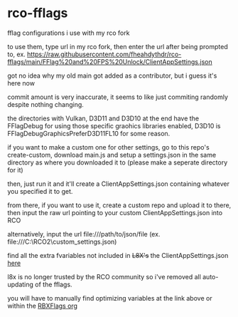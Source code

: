 # rco-fflags
fflag configurations i use with my rco fork

to use them, type url in my rco fork, then enter the url after being prompted to, ex. https://raw.githubusercontent.com/fheahdythdr/rco-fflags/main/FFlag%20and%20FPS%20Unlock/ClientAppSettings.json

got no idea why my old main got added as a contributor, but i guess it's here now

commit amount is very inaccurate, it seems to like just commiting randomly despite nothing changing.

the directories with Vulkan, D3D11 and D3D10 at the end have the FFlagDebug for using those specific graohics libraries enabled, D3D10 is FFlagDebugGraphicsPreferD3D11FL10 for some reason.

if you want to make a custom one for other settings, go to this repo's create-custom, download main.js and setup a settings.json in the same directory as where you downloaded it to (please make a seperate directory for it)

then, just run it and it'll create a ClientAppSettings.json containing whatever you specified it to get.

from there, if you want to use it, create a custom repo and upload it to there, then input the raw url pointing to your custom ClientAppSettings.json into RCO

alternatively, input the url file:///path/to/json/file (ex. file:///C:\RCO2\custom_settings.json)

find all the extra fvariables not included in ~~L8X's~~ the ClientAppSettings.json [here](https://github.com/MaximumADHD/Roblox-Client-Tracker/blob/roblox/FVariables.txt)

l8x is no longer trusted by the RCO community so i've removed all auto-updating of the fflags.

you will have to manually find optimizing variables at the link above or within the [RBXFlags org](https://github.com/rbxflags)
